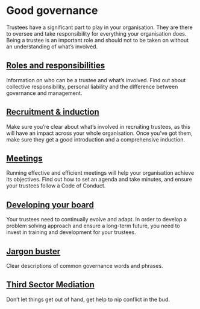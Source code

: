 # Good governance

Trustees have a significant part to play in your organisation. They are there to oversee and take responsibility for everything your organisation does. Being a trustee is an important role and should not to be taken on without an understanding of what’s involved.

## [Roles and responsibilities](roles-responsibilities.md)

Information on who can be a trustee and what’s involved. Find out about collective responsibility, personal liability and the difference between governance and management.

## [Recruitment & induction](recruitment-induction.md)

Make sure you’re clear about what’s involved in recruiting trustees, as this will have an impact across your whole organisation. Once you’ve got them, make sure they get a good introduction and a comprehensive induction.

## [Meetings](meetings.md)

Running effective and efficient meetings will help your organisation achieve its objectives. Find out how to set an agenda and take minutes, and ensure your trustees follow a Code of Conduct.

## [Developing your board](developing-board.md)

Your trustees need to continually evolve and adapt. In order to develop a problem solving approach and ensure a long-term future, you need to invest in training and development for your trustees.

## [Jargon buster](jargon-buster.md) 

Clear descriptions of common governance words and phrases.

## [Third Sector Mediation](mediation.md) 

Don’t let things get out of hand, get help to nip conflict in the bud.
